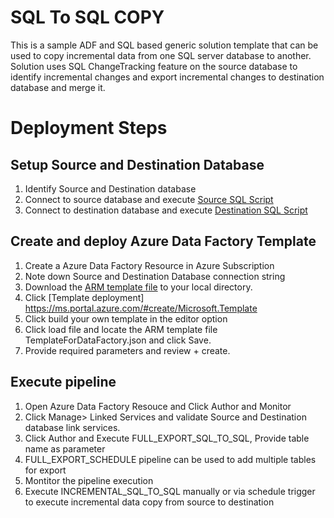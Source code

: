 # SQL To SQL COPY 

This is a sample ADF and SQL based generic solution template that can be used to copy incremental data from one SQL server database to another. Solution uses SQL ChangeTracking feature on the source database to identify incremental changes and export incremental changes to destination database and merge it.

# Deployment Steps

## Setup Source and Destination Database
1. Identify Source and Destination database
2. Connect to source database and execute [Source SQL Script](SQLToSQLCopy_Source.sql)
3. Connect to destination database and execute [Destination SQL Script](SQLToSQLCopy_Source.sql)

## Create and deploy Azure Data Factory Template 
1. Create a Azure Data Factory Resource in Azure Subscription 
1. Note down Source and Destination Database connection string 
2. Download the [ARM template file](arm_template.json) to your local directory.
3. Click [Template deployment] https://ms.portal.azure.com/#create/Microsoft.Template
4. Click build your own template in the editor option
5. Click load file and locate the ARM template file TemplateForDataFactory.json and click Save.
6. Provide required parameters and review + create.

## Execute pipeline
1. Open Azure Data Factory Resouce and Click Author and Monitor 
2. Click Manage> Linked Services and validate Source and Destination database link services.  
4. Click Author and Execute FULL_EXPORT_SQL_TO_SQL, Provide table name as parameter 
5. FULL_EXPORT_SCHEDULE pipeline can be used to add multiple tables for export 
6. Montitor the pipeline execution 
7. Execute INCREMENTAL_SQL_TO_SQL manually or via schedule trigger to execute incremental data copy from source to destination
